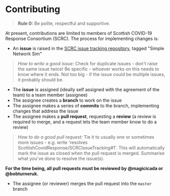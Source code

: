 # Contributing

> **Rule 0:** Be polite, respectful and supportive.

At present, contributions are limited to members of Scottish COVID-19 Response Consortium (SCRC). The process for implementing changes is:
- An **issue** is raised in the [SCRC issue tracking repository](https://github.com/ScottishCovidResponse/SCRCIssueTracking), tagged "Simple Network Sim"
> *How to write a good issue:* Check for duplicate issues - don't raise the same issue twice! Be specific - whoever works on this needs to know where it ends. Not too big - if the issue could be multiple issues, it probably should be.
- The **issue** is assigned (ideally self assigned with the agreement of the team) to a team member (assignee)
- The assignee creates a **branch** to work on the issue
- The assignee makes a series of **commits** to the branch, implementing changes that address the issue
- The assignee makes a **pull request**, requesting a **review** (a review is required to merge, and a request lets the team member know to do a review)
> *How to do a good pull request:* Tie it to usually one or sometimes more issues - e.g. write 'resolves ScottishCovidResponse/SCRCIssueTracking#1'. This will automatically mark the issue as closed when the pull request is merged. Summarise what you've done to resolve the issue(s).

**For the time being, all pull requests must be reviewed by @magicicada or @bobturneruk.**
- The assignee (or reviewer) merges the pull request into the `master` branch